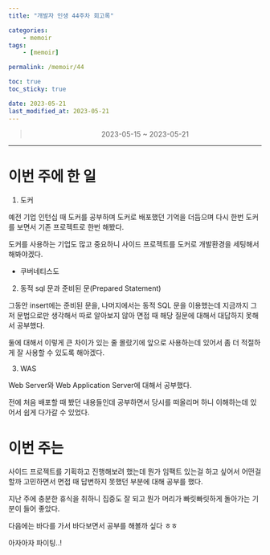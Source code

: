 ```yaml
---
title: "개발자 인생 44주차 회고록"

categories:
    - memoir
tags:
    - [memoir]

permalink: /memoir/44

toc: true
toc_sticky: true

date: 2023-05-21
last_modified_at: 2023-05-21
---
```


> <center> 2023-05-15 ~ 2023-05-21 </center>

---

# 이번 주에 한 일

1. 도커

예전 기업 인턴십 때 도커를 공부하며 도커로 배포했던 기억을 더듬으며 다시 한번 도커를 보면서 기존 프로젝트로 한번 해봤다.

도커를 사용하는 기업도 많고 중요하니 사이드 프로젝트를 도커로 개발환경을 세팅해서 해봐야겠다.

+ 쿠버네티스도

2. 동적 sql 문과 준비된 문(Prepared Statement)

그동안 insert에는 준비된 문을, 나머지에서는 동적 SQL 문을 이용했는데 지금까지 그저 문법으로만 생각해서 따로 알아보지 않아 면접 때 해당 질문에 대해서 대답하지 못해서 공부했다.

둘에 대해서 이렇게 큰 차이가 있는 줄 몰랐기에 앞으로 사용하는데 있어서 좀 더 적절하게 잘 사용할 수 있도록 해야겠다.

3. WAS

Web Server와 Web Application Server에 대해서 공부했다.

전에 처음 배포할 때 봤던 내용들인데 공부하면서 당시를 떠올리며 하니 이해하는데 있어서 쉽게 다가갈 수 있었다.

# 이번 주는

사이드 프로젝트를 기획하고 진행해보려 했는데 뭔가 임팩트 있는걸 하고 싶어서 어떤걸 할까 고민하면서 면접 때 답변하지 못했던 부분에 대해 공부를 했다. 

지난 주에 충분한 휴식을 취하니 집중도 잘 되고 뭔가 머리가 빠릿빠릿하게 돌아가는 기분이 들어 좋았다.

다음에는 바다를 가서 바다보면서 공부를 해볼까 싶다 ㅎㅎ

아자아자 파이팅..!